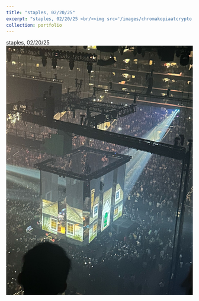 ```yaml
---
title: "staples, 02/20/25"
excerpt: "staples, 02/20/25 <br/><img src='/images/chromakopiaatcrypto.jpeg'>"
collection: portfolio
---
```


staples, 02/20/25 <br/><img src='/images/chromakopiaatcrypto.jpeg'>
